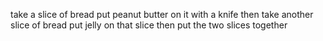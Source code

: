  take a slice of bread
 put peanut butter on it with a knife
 then take another slice of bread
 put jelly on that slice
 then put the two slices together